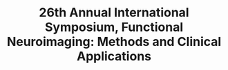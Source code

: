 ---
title: "26th Annual International Symposium, Functional Neuroimaging: Methods and Clinical Applications"
project_id: 
conference_id: ""
presenters:
   - peter_bandettini
summary: "26th Annual International Symposium, Functional Neuroimaging: Methods and Clinical Applications, Montreal, CA."
file: /assets/presentations/
filename: 
layout: presentation
---